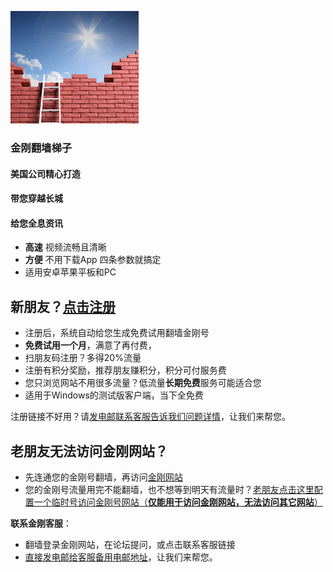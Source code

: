 ![athird](l-w-s-athird.png)
### 金刚翻墙梯子

#### 美国公司精心打造
####     带您穿越长城
####     给您全息资讯

* **高速** 视频流畅且清晰
* **方便** 不用下载App 四条参数就搞定
* 适用安卓苹果平板和PC
    
## 新朋友？[点击注册](https://myfasttrack.org/midman/testfm.php)
* 注册后，系统自动给您生成免费试用翻墙金刚号
* **免费试用一个月**，满意了再付费，
* 扫朋友码注册？多得20%流量
* 注册有积分奖励，推荐朋友赚积分，积分可付服务费
* 您只浏览网站不用很多流量？低流量**长期免费**服务可能适合您
* 适用于Windows的测试版客户端，当下全免费

注册链接不好用？请[发电邮联系客服告诉我们问题详情](mailto:cs@a2zitpro.com)，让我们来帮您。

## 老朋友无法访问金刚网站？
* 先连通您的金刚号翻墙，再访问[金刚网站](https://atozitpro.net/zh)   
* 您的金刚号流量用完不能翻墙，也不想等到明天有流量时？[老朋友点击这里配置一个临时号访问金刚号网站（**仅能用于访问金刚网站，无法访问其它网站**）](https://github.com/a2zitpro/k/blob/master/888.md)

**联系金刚客服**：
  * 翻墙登录金刚网站，在论坛提问，或点击联系客服链接
  * [直接发电邮给客服备用电邮地址](mailto:cs@a2zitpro.com)，让我们来帮您。


